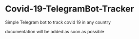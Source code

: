 # Covid-19-TelegramBot-Tracker

Simple Telegram bot to track covid 19 in any country



documentation will be added as soon as possible
